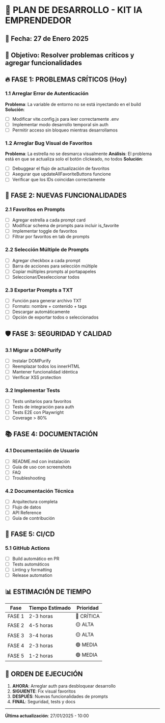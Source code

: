 # 🚀 PLAN DE DESARROLLO - KIT IA EMPRENDEDOR

## 📅 Fecha: 27 de Enero 2025
## 🎯 Objetivo: Resolver problemas críticos y agregar funcionalidades

## 🔥 FASE 1: PROBLEMAS CRÍTICOS (Hoy)

### 1.1 Arreglar Error de Autenticación
**Problema**: La variable de entorno no se está inyectando en el build
**Solución**:
- [ ] Modificar vite.config.js para leer correctamente .env
- [ ] Implementar modo desarrollo temporal sin auth
- [ ] Permitir acceso sin bloqueo mientras desarrollamos

### 1.2 Arreglar Bug Visual de Favoritos
**Problema**: La estrella no se desmarca visualmente
**Análisis**: El problema está en que se actualiza solo el botón clickeado, no todos
**Solución**:
- [ ] Debuggear el flujo de actualización de favoritos
- [ ] Asegurar que updateAllFavoriteButtons funcione
- [ ] Verificar que los IDs coincidan correctamente

## 🎨 FASE 2: NUEVAS FUNCIONALIDADES

### 2.1 Favoritos en Prompts
- [ ] Agregar estrella a cada prompt card
- [ ] Modificar schema de prompts para incluir is_favorite
- [ ] Implementar toggle de favoritos
- [ ] Filtrar por favoritos en tab de prompts

### 2.2 Selección Múltiple de Prompts
- [ ] Agregar checkbox a cada prompt
- [ ] Barra de acciones para selección múltiple
- [ ] Copiar múltiples prompts al portapapeles
- [ ] Seleccionar/Deseleccionar todos

### 2.3 Exportar Prompts a TXT
- [ ] Función para generar archivo TXT
- [ ] Formato: nombre + contenido + tags
- [ ] Descargar automáticamente
- [ ] Opción de exportar todos o seleccionados

## 🛡️ FASE 3: SEGURIDAD Y CALIDAD

### 3.1 Migrar a DOMPurify
- [ ] Instalar DOMPurify
- [ ] Reemplazar todos los innerHTML
- [ ] Mantener funcionalidad idéntica
- [ ] Verificar XSS protection

### 3.2 Implementar Tests
- [ ] Tests unitarios para favoritos
- [ ] Tests de integración para auth
- [ ] Tests E2E con Playwright
- [ ] Coverage > 80%

## 📚 FASE 4: DOCUMENTACIÓN

### 4.1 Documentación de Usuario
- [ ] README.md con instalación
- [ ] Guía de uso con screenshots
- [ ] FAQ
- [ ] Troubleshooting

### 4.2 Documentación Técnica
- [ ] Arquitectura completa
- [ ] Flujo de datos
- [ ] API Reference
- [ ] Guía de contribución

## 🚀 FASE 5: CI/CD

### 5.1 GitHub Actions
- [ ] Build automático en PR
- [ ] Tests automáticos
- [ ] Linting y formatting
- [ ] Release automation

## 📊 ESTIMACIÓN DE TIEMPO

| Fase | Tiempo Estimado | Prioridad |
|------|----------------|-----------|
| FASE 1 | 2-3 horas | 🔴 CRÍTICA |
| FASE 2 | 4-5 horas | 🟡 ALTA |
| FASE 3 | 3-4 horas | 🟡 ALTA |
| FASE 4 | 2-3 horas | 🟢 MEDIA |
| FASE 5 | 1-2 horas | 🟢 MEDIA |

## 🎯 ORDEN DE EJECUCIÓN

1. **AHORA**: Arreglar auth para desbloquear desarrollo
2. **SIGUIENTE**: Fix visual favoritos
3. **DESPUÉS**: Nuevas funcionalidades de prompts
4. **FINAL**: Seguridad, tests y docs

---

**Última actualización**: 27/01/2025 - 10:00